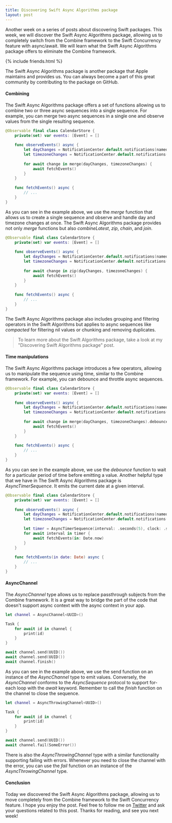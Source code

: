 ```yaml
---
title: Discovering Swift Async Algorithms package
layout: post
---
```


Another week on a series of posts about discovering Swift packages. This week, we will discover the Swift Async Algorithms package, allowing us to completely switch from the Combine framework to the Swift Concurrency feature with async/await. We will learn what the Swift Async Algorithms package offers to eliminate the Combine framework.

{% include friends.html %}

The Swift Async Algorithms package is another package that Apple maintains and provides us. You can always become a part of this great community by contributing to the package on GitHub.

#### Combining
The Swift Async Algorithms package offers a set of functions allowing us to combine two or three async sequences into a single sequence. For example, you can merge two async sequences in a single one and observe values from the single resulting sequence.

```swift
@Observable final class CalendarStore {
    private(set) var events: [Event] = []
    
    func observeEvents() async {
        let dayChanges = NotificationCenter.default.notifications(named: .NSCalendarDayChanged)
        let timezoneChanges = NotificationCenter.default.notifications(named: .NSSystemTimeZoneDidChange)
        
        for await change in merge(dayChanges, timezoneChanges) {
            await fetchEvents()
        }
    }
    
    func fetchEvents() async {
        // ...
    }
}
```

As you can see in the example above, we use the *merge* function that allows us to create a single sequence and observe and handle day and timezone changes at once. The Swift Async Algorithms package provides not only *merge* functions but also *combineLatest*, *zip*, *chain*, and *join*.

```swift
@Observable final class CalendarStore {
    private(set) var events: [Event] = []
    
    func observeEvents() async {
        let dayChanges = NotificationCenter.default.notifications(named: .NSCalendarDayChanged)
        let timezoneChanges = NotificationCenter.default.notifications(named: .NSSystemTimeZoneDidChange)
        
        for await change in zip(dayChanges, timezoneChanges) {
            await fetchEvents()
        }
    }
    
    func fetchEvents() async {
        // ...
    }
}
```

The Swift Async Algorithms package also includes grouping and filtering operators in the Swift Algorithms but applies to async sequences like *compacted* for filtering nil values or chunking and removing duplicates.

> To learn more about the Swift Algorithms package, take a look at my "Discovering Swift Algorithms package" post.

#### Time manipulations
The Swift Async Algorithms package introduces a few operators, allowing us to manipulate the sequence using time, similar to the Combine framework. For example, you can debounce and throttle async sequences.

```swift
@Observable final class CalendarStore {
    private(set) var events: [Event] = []
    
    func observeEvents() async {
        let dayChanges = NotificationCenter.default.notifications(named: .NSCalendarDayChanged)
        let timezoneChanges = NotificationCenter.default.notifications(named: .NSSystemTimeZoneDidChange)
        
        for await change in merge(dayChanges, timezoneChanges).debounce(for: .seconds(1)) {
            await fetchEvents()
        }
    }
    
    func fetchEvents() async {
        // ...
    }
}
```

As you can see in the example above, we use the *debounce* function to wait for a particular period of time before emitting a value. Another helpful type that we have in The Swift Async Algorithms package is *AsyncTimerSequence*. It emits the current date at a given interval.

```swift
@Observable final class CalendarStore {
    private(set) var events: [Event] = []
    
    func observeEvents() async {
        let dayChanges = NotificationCenter.default.notifications(named: .NSCalendarDayChanged)
        let timezoneChanges = NotificationCenter.default.notifications(named: .NSSystemTimeZoneDidChange)
        
        let timer = AsyncTimerSequence(interval: .seconds(5), clock: .suspending)
        for await interval in timer {
            await fetchEvents(in: Date.now)
        }
    }
    
    func fetchEvents(in date: Date) async {
        // ...
    }
}
```

#### AsyncChannel
The *AsyncChannel* type allows us to replace passthrough subjects from the Combine framework. It is a great way to bridge the part of the code that doesn't support async context with the async context in your app.

```swift
let channel = AsyncChannel<UUID>()

Task {
    for await id in channel {
        print(id)
    }
}

await channel.send(UUID())
await channel.send(UUID())
await channel.finish()
```

As you can see in the example above, we use the send function on an instance of the *AsyncChannel* type to emit values. Conversely, the *AsyncChannel* conforms to the *AsyncSequence* protocol to support for-each loop with the *await* keyword. Remember to call the *finish* function on the channel to close the sequence.

```swift
let channel = AsyncThrowingChannel<UUID>()

Task {
    for await id in channel {
        print(id)
    }
}

await channel.send(UUID())
await channel.fail(SomeError())
```

There is also the *AsyncThrowingChannel* type with a similar functionality supporting failing with errors. Whenever you need to close the channel with the error, you can use the *fail* function on an instance of the *AsyncThrowingChannel* type.

#### Conclusion
Today we discovered the Swift Async Algorithms package, allowing us to move completely from the Combine framework to the Swift Concurrency feature. I hope you enjoy the post. Feel free to follow me on [Twitter](https://twitter.com/mecid) and ask your questions related to this post. Thanks for reading, and see you next week!
